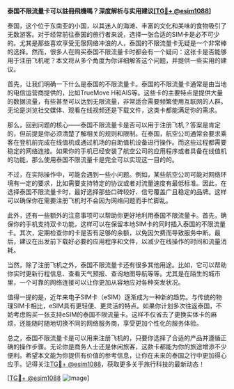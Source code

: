 **泰国不限流量卡可以註冊飛機嗎？深度解析与实用建议[[TG💪+ @esim1088](https://t.me/s/esim1088)]**

泰国，这个位于东南亚的小国，以其迷人的海滩、丰富的文化和美味的食物吸引了无数游客。对于经常前往泰国的旅行者来说，选择一张合适的SIM卡是必不可少的。尤其是那些喜欢享受无限网络冲浪的人，泰国的不限流量卡无疑是一个非常棒的选择。然而，很多人在购买泰国不限流量卡时都会有一个疑问：这张卡是否能够用于注册飞机呢？本文将从多个角度为你详细解答这个问题，并提供一些实用的建议。

首先，让我们明确一下什么是泰国的不限流量卡。泰国的不限流量卡通常是由当地的电信运营商提供的，比如TrueMove H和AIS等。这些卡的主要特点是提供大量的数据流量，有些甚至可以达到无限流量，非常适合需要频繁使用互联网的人群。无论是浏览社交媒体、观看在线视频还是下载文件，这类卡都能满足你的需求。

那么，回到问题的核心——泰国不限流量卡是否可以用于注册飞机？答案是肯定的，但前提是你必须清楚了解相关的规则和限制。在泰国，航空公司通常会要求乘客在登机前完成在线值机或通过机场的自助值机设备进行操作。而这些过程都需要稳定的网络连接。如果你的手机已经安装了航空公司的应用程序或者具备在线值机的功能，那么使用泰国不限流量卡是完全可以实现这一目的的。

不过，在实际操作中，可能会遇到一些小问题。例如，某些航空公司可能对网络环境有一定的要求，比如需要支持特定的协议或者对流量速度有最低标准。因此，在选择泰国不限流量卡时，最好选择那些口碑较好、信号覆盖广且稳定的品牌。这样可以确保你在需要注册飞机时不会因为网络问题而手忙脚乱。

此外，还有一些额外的注意事项可以帮助你更好地利用泰国不限流量卡。首先，确保你的手机支持双卡功能，这样可以在保留本地SIM卡的同时插入泰国的不限流量卡。其次，定期检查你的卡是否有足够的余额，以免因欠费而导致服务中断。最后，建议在出发前下载好必要的应用程序和文件，以减少在线操作的时间和流量消耗。

当然，除了注册飞机之外，泰国不限流量卡还有很多其他用途。比如，它可以帮助你实时更新行程信息、查看天气预报、查询地图导航等等。尤其是在陌生的城市里，一个可靠的网络连接可以让你更加从容地应对各种突发状况。

值得一提的是，近年来电子SIM卡（eSIM）逐渐成为一种新的趋势。与传统的物理SIM卡相比，eSIM具有更轻便、更灵活的特点。如果你计划多次往返泰国，不妨考虑购买一张支持eSIM的泰国不限流量卡。这样不仅省去了更换实体卡的麻烦，还能随时随地切换不同的网络服务商，享受更加个性化的服务体验。

总之，泰国不限流量卡是可以用来注册飞机的，只要你选择了合适的产品并遵循正确的操作步骤。无论你是商务人士还是休闲旅客，这款卡都能为你的旅途增添不少便利。希望本文能为你提供有价值的参考信息，让你在未来的泰国之行中更加得心应手。记得关注[TG💪+ @esim1088](https://t.me/s/esim1088)，获取更多关于旅行科技的最新动态！

[[TG💪+ @esim1088](https://t.me/s/esim1088) ![Image](https://i.postimg.cc/4NQfJmqS/Snipaste-2025-05-13-00-14-12.png)]
